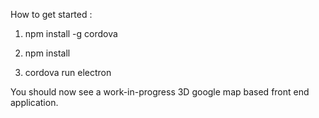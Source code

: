 How to get started :

1) npm install -g cordova 

2) npm install 

3) cordova run electron 

You should now see a work-in-progress 3D google map based front end application. 